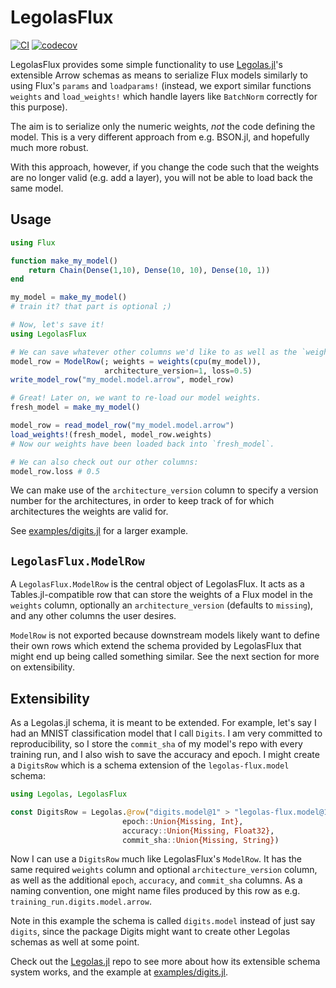 # LegolasFlux

[![CI](https://github.com/beacon-biosignals/LegolasFlux.jl/actions/workflows/CI.yml/badge.svg)](https://github.com/beacon-biosignals/LegolasFlux.jl/actions/workflows/CI.yml)
[![codecov](https://codecov.io/gh/beacon-biosignals/LegolasFlux.jl/branch/main/graph/badge.svg?token=NHYUL22HCC)](https://codecov.io/gh/beacon-biosignals/LegolasFlux.jl)

LegolasFlux provides some simple functionality to use [Legolas.jl](https://github.com/beacon-biosignals/Legolas.jl/)'s
extensible Arrow schemas as means to serialize Flux models similarly to using Flux's `params` and `loadparams!`
(instead, we export similar functions `weights` and `load_weights!` which handle layers like `BatchNorm` correctly for this purpose).

The aim is to serialize only the numeric weights, *not* the code defining the model. This is a very different approach
from e.g. BSON.jl, and hopefully much more robust.

With this approach, however, if you change the code such that the weights are no longer valid (e.g. add a layer),
you will not be able to load back the same model.

## Usage

```julia
using Flux

function make_my_model()
    return Chain(Dense(1,10), Dense(10, 10), Dense(10, 1))
end

my_model = make_my_model()
# train it? that part is optional ;)

# Now, let's save it!
using LegolasFlux

# We can save whatever other columns we'd like to as well as the `weights`.
model_row = ModelRow(; weights = weights(cpu(my_model)),
                     architecture_version=1, loss=0.5)
write_model_row("my_model.model.arrow", model_row)

# Great! Later on, we want to re-load our model weights.
fresh_model = make_my_model()

model_row = read_model_row("my_model.model.arrow")
load_weights!(fresh_model, model_row.weights)
# Now our weights have been loaded back into `fresh_model`.

# We can also check out our other columns:
model_row.loss # 0.5

```

We can make use of the `architecture_version` column to specify a version number for the architectures, in order
to keep track of for which architectures the weights are valid for.

See [examples/digits.jl](examples/digits.jl) for a larger example.

## `LegolasFlux.ModelRow`

A `LegolasFlux.ModelRow` is the central object of LegolasFlux. It acts as a Tables.jl-compatible row that can store the weights
of a Flux model in the `weights` column, optionally an `architecture_version` (defaults to `missing`), and any
other columns the user desires.

`ModelRow` is not exported because downstream models likely want to define their own rows which extend the schema provided by LegolasFlux
that might end up being called something similar. See the next section for more on extensibility.

## Extensibility

As a Legolas.jl schema, it is meant to be extended. For example, let's say I had an MNIST classification model
that I call `Digits`. I am very committed to reproducibility, so I store the `commit_sha` of my model's repo
with every training run, and I also wish to save the accuracy and epoch. I might create a `DigitsRow` which is
a schema extension of the `legolas-flux.model` schema:

```julia
using Legolas, LegolasFlux

const DigitsRow = Legolas.@row("digits.model@1" > "legolas-flux.model@1",
                         epoch::Union{Missing, Int},
                         accuracy::Union{Missing, Float32},
                         commit_sha::Union{Missing, String})
```

Now I can use a `DigitsRow` much like LegolasFlux's `ModelRow`. It has the same required `weights` column and optional `architecture_version` column, as well as the additional `epoch`, `accuracy`, and `commit_sha` columns. As a naming convention,
one might name files produced by this row as e.g. `training_run.digits.model.arrow`.

Note in this example the schema is called `digits.model` instead of just say `digits`, since the package Digits might want to
create other Legolas schemas as well at some point.

Check out the [Legolas.jl](https://github.com/beacon-biosignals/Legolas.jl/) repo to see more about how its extensible schema system works,
and the example at [examples/digits.jl](examples/digits.jl).
